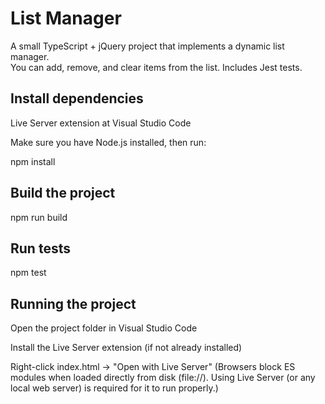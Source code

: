 # List Manager
A small TypeScript + jQuery project that implements a dynamic list manager.  
You can add, remove, and clear items from the list. Includes Jest tests.

## Install dependencies
Live Server extension at Visual Studio Code

Make sure you have Node.js installed, then run:

npm install

## Build the project
npm run build

## Run tests
npm test

## Running the project
Open the project folder in Visual Studio Code

Install the Live Server extension (if not already installed)

Right-click index.html → "Open with Live Server" (Browsers block ES modules when loaded directly from disk (file://).
Using Live Server (or any local web server) is required for it to run properly.)